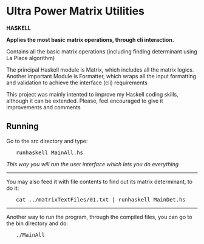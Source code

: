 Ultra Power Matrix Utilities
======
<p><strong>HASKELL</strong></p>
<p><strong>Applies the most basic matrix operations, through cli interaction.</strong></p>

<p>Contains all the basic matrix operations (including finding determinant using La Place algorithm)<p>
<p>The principal Haskell module is Matrix, which includes all the matrix logics.
   Another important Module is Formatter, which wraps all the input formatting and validation to 
   achieve the interface (cli) requirements</p>
<p>This project was mainly intented to improve my Haskell coding skills, although it can be extended. 
   Please, feel encouraged to give it improvements and comments</p>

<h2>Running</h2>
<p>Go to the src directory and type: </p>
<pre>	runhaskell MainAll.hs</pre>
<p><em>This way you will run the user interface which lets you do everything</em></p>
<hr>
<p>You may also feed it with file contents to find out its matrix determinant, to do it: </p>
<pre>	cat ../matrixTextFiles/01.txt | runhaskell MainDet.hs</pre>
<hr>
<p>Another way to run the program, through the compiled files, you can go to the bin directory and do: </p>
<pre>	./MainAll</pre>
